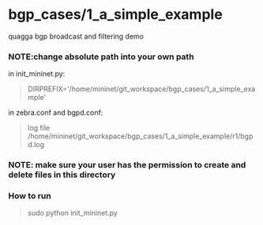 # bgp_cases/1_a_simple_example
quagga bgp broadcast and filtering demo
### NOTE:change absolute path into your own path

in init_mininet.py:
> DIRPREFIX='/home/mininet/git_workspace/bgp_cases/1_a_simple_example' 

in zebra.conf and bgpd.conf:
> log file /home/mininet/git_workspace/bgp_cases/1_a_simple_example/r1/bgpd.log

### NOTE: make sure your user has the permission to create and delete files in this directory

### How to run
> sudo python init_mininet.py 
